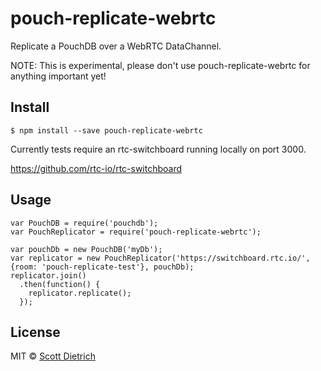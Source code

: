 #  pouch-replicate-webrtc

Replicate a PouchDB over a WebRTC DataChannel.

NOTE: This is experimental, please don't use pouch-replicate-webrtc for anything important yet!

## Install

```
$ npm install --save pouch-replicate-webrtc
```

Currently tests require an rtc-switchboard running locally on port 3000.

https://github.com/rtc-io/rtc-switchboard


## Usage

```
var PouchDB = require('pouchdb');
var PouchReplicator = require('pouch-replicate-webrtc');

var pouchDb = new PouchDB('myDb');
var replicator = new PouchReplicator('https://switchboard.rtc.io/', {room: 'pouch-replicate-test'}, pouchDb);
replicator.join()
  .then(function() {
    replicator.replicate();
  });

```


## License

MIT © [Scott Dietrich](http://minutestopost.com)
